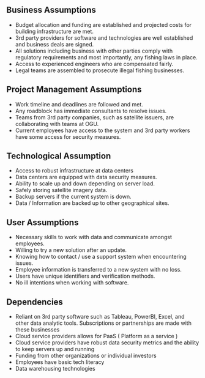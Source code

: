 ## Business Assumptions
- Budget allocation and funding are established and projected costs for building infrastructure are met.
- 3rd party providers for software and technologies are well established and business deals are signed.
- All solutions including business with other parties comply with regulatory requirements and most importantly, any fishing laws in place.
-  Access to experienced engineers who are compensated fairly.
- Legal teams are assembled to prosecute illegal fishing businesses.
 
## Project Management Assumptions
- Work timeline and deadlines are followed and met.
- Any roadblock has immediate consultants to resolve issues.
- Teams from 3rd party companies, such as satellite issuers, are collaborating with teams at OGU.
- Current employees have access to the system and 3rd party workers have some access for security measures.
 
## Technological Assumption
- Access to robust infrastructure at data centers
- Data centers are equipped with data security measures.
- Ability to scale up and down depending on server load.
- Safely storing satellite imagery data.
- Backup servers if the current system is down.
- Data / Information are backed up to other geographical sites.
 
## User Assumptions
- Necessary skills to work with data and communicate amongst employees.
- Willing to try a new solution after an update.
- Knowing how to contact / use a support system when encountering issues.
- Employee information is transferred to a new system with no loss.
- Users have unique identifiers and verification methods.
- No ill intentions when working with software.

## Dependencies 

- Reliant on 3rd party software such as Tableau, PowerBI, Excel, and other data analytic tools. Subscriptions or partnerships are made with these businesses 
- Cloud service providers allows for PaaS ( Platform as  a service ) 
- Cloud service providers have robust data security metrics and the ability to keep servers up and running 
- Funding from other organizations or individual investors 
- Employees have basic tech literacy 
- Data warehousing technologies 

